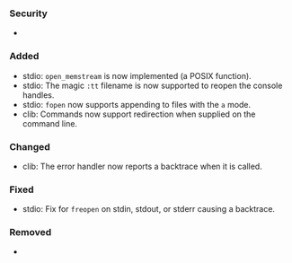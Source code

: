 ### Security
- 

### Added
- stdio: `open_memstream` is now implemented (a POSIX function).
- stdio: The magic `:tt` filename is now supported to reopen the console handles.
- stdio: `fopen` now supports appending to files with the `a` mode.
- clib: Commands now support redirection when supplied on the command line.

### Changed
- clib: The error handler now reports a backtrace when it is called.

### Fixed
- stdio: Fix for `freopen` on stdin, stdout, or stderr causing a backtrace.

### Removed
- 
